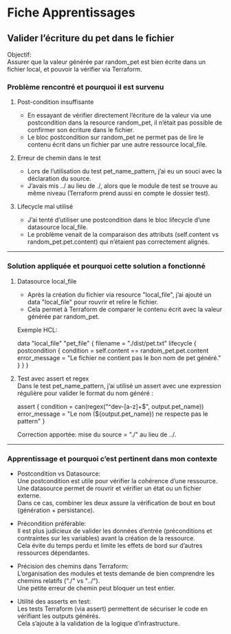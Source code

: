 # Fiche Apprentissages

## Valider l’écriture du pet dans le fichier

Objectif:  
Assurer que la valeur générée par random_pet est bien écrite dans un fichier local, et pouvoir la vérifier via Terraform.
### Problème rencontré et pourquoi il est survenu

1. Post-condition insuffisante  
   - En essayant de vérifier directement l’écriture de la valeur via une postcondition dans la resource random_pet, il n’était pas possible de confirmer son écriture dans le fichier.  
   - Le bloc postcondition sur random_pet ne permet pas de lire le contenu écrit dans un fichier par une autre ressource local_file.  

2. Erreur de chemin dans le test  
   - Lors de l’utilisation du test pet_name_pattern, j’ai eu un souci avec la déclaration du source.  
   - J’avais mis ../ au lieu de ./, alors que le module de test se trouve au même niveau (Terraform prend aussi en compte le dossier test).  

3. Lifecycle mal utilisé  
   - J’ai tenté d’utiliser une postcondition dans le bloc lifecycle d’une datasource local_file.  
   - Le problème venait de la comparaison des attributs (self.content vs random_pet.pet.content) qui n’étaient pas correctement alignés.  

---

### Solution appliquée et pourquoi cette solution a fonctionné

1. Datasource local_file  
   - Après la création du fichier via resource "local_file", j’ai ajouté un data "local_file" pour rouvrir et relire le fichier.  
   - Cela permet à Terraform de comparer le contenu écrit avec la valeur générée par random_pet.  

   Exemple HCL:

   data "local_file" "pet_file" {
     filename = "./dist/pet.txt"
     lifecycle {
       postcondition {
         condition     = self.content == random_pet.pet.content
         error_message = "Le fichier ne contient pas le bon nom de pet généré."
       }
     }
   }

2. Test avec assert et regex  
   Dans le test pet_name_pattern, j’ai utilisé un assert avec une expression régulière pour valider le format du nom généré :

   assert {
     condition     = can(regex("^dev-[a-z]+$", output.pet_name))
     error_message = "Le nom (${output.pet_name}) ne respecte pas le pattern"
   }

   Correction apportée: mise du source = "./" au lieu de ../.

---

### Apprentissage et pourquoi c’est pertinent dans mon contexte

- Postcondition vs Datasource:  
  Une postcondition est utile pour vérifier la cohérence d’une ressource.  
  Une datasource permet de rouvrir et vérifier un état ou un fichier externe.  
  Dans ce cas, combiner les deux assure la vérification de bout en bout (génération + persistance).

- Précondition préférable:  
  Il est plus judicieux de valider les données d’entrée (préconditions et contraintes sur les variables) avant la création de la ressource.  
  Cela évite du temps perdu et limite les effets de bord sur d’autres ressources dépendantes.

- Précision des chemins dans Terraform:  
  L’organisation des modules et tests demande de bien comprendre les chemins relatifs ("./" vs "../").  
  Une petite erreur de chemin peut bloquer un test entier.

- Utilité des asserts en test:  
  Les tests Terraform (via assert) permettent de sécuriser le code en vérifiant les outputs générés.  
  Cela s’ajoute à la validation de la logique d’infrastructure.  